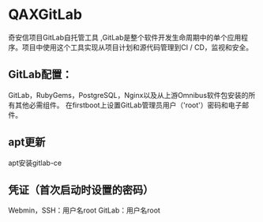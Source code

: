 # QAXGitLab
奇安信项目GitLab自托管工具
,GitLab是整个软件开发生命周期中的单个应用程序。项目中使用这个工具实现从项目计划和源代码管理到CI / CD，监视和安全。
<h2>GitLab配置：</h2>
GitLab，RubyGems，PostgreSQL，Nginx以及从上游Omnibus软件包安装的所有其他必需组件。
在firstboot上设置GitLab管理员用户（'root'）密码和电子邮件。

<h2>apt更新</h2>
apt安装gitlab-ce

<h2>凭证（首次启动时设置的密码）</h2>
Webmin，SSH：用户名root
GitLab：用户名root

